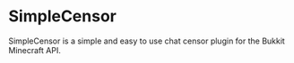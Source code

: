 SimpleCensor
============

SimpleCensor is a simple and easy to use chat censor plugin for the Bukkit Minecraft API.
